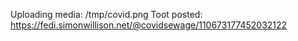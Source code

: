 Uploading media: /tmp/covid.png
Toot posted: https://fedi.simonwillison.net/@covidsewage/110673177452032122
